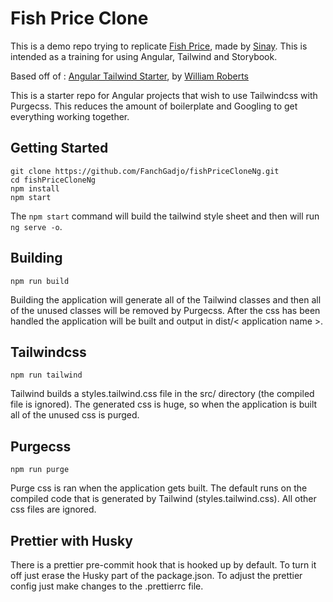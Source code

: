 # Fish Price Clone

This is a demo repo trying to replicate [Fish Price](https://fish-price.com/), made by [Sinay](https://www.sinay.fr/). This is intended as a training for using Angular, Tailwind and Storybook.

Based off of : [Angular Tailwind Starter](https://github.com/wbroberts/angular-tailwind-starter), by [William Roberts](https://github.com/wbroberts)

This is a starter repo for Angular projects that wish to use Tailwindcss with Purgecss. This reduces the amount of boilerplate and Googling to get everything working together.

## Getting Started

```
git clone https://github.com/FanchGadjo/fishPriceCloneNg.git
cd fishPriceCloneNg
npm install
npm start
```

The `npm start` command will build the tailwind style sheet and then will run `ng serve -o`.

## Building

`npm run build`

Building the application will generate all of the Tailwind classes and then all of the unused classes will be removed by Purgecss. After the css has been handled the application will be built and output in dist/< application name >.

## Tailwindcss

`npm run tailwind`

Tailwind builds a styles.tailwind.css file in the src/ directory (the compiled file is ignored). The generated css is huge, so when the application is built all of the unused css is purged.

## Purgecss

`npm run purge`

Purge css is ran when the application gets built. The default runs on the compiled code that is generated by Tailwind (styles.tailwind.css). All other css files are ignored.

## Prettier with Husky

There is a prettier pre-commit hook that is hooked up by default. To turn it off just erase the Husky part of the package.json. To adjust the prettier config just make changes to the .prettierrc file.
